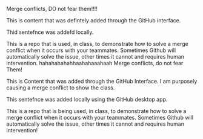 Merge conflicts, DO not fear them!!!!

This is content that was defintely added through the GitHub interface.

Thid sentefnce was addefd locally.

This is a repo that is used, in class, to demonstrate how to solve a merge conflict when it occurs with your teammates. Sometimes Github will automatically solve the issue, other times it cannot and requires human intervention. hahahahahahhaahahaaahaah
Merge conflicts, do not fear Them!

This is Content that was added through the GitHub Interface. I am purposely causing a merge conflict to show the class.

This sentefnce was added locally using the GitHub desktop app.

This is a repo that is being used, in class, to demonstrate how to solve a merge conflict when it occurs with your teammates. Sometimes Github will automatically solve the issue, other times it cannot and requires human intervention!
